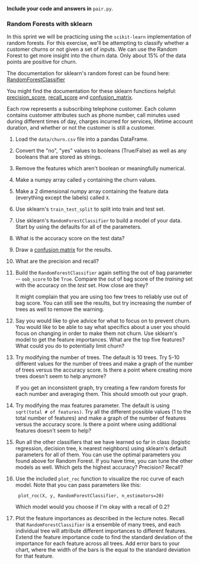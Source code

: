 **Include your code and answers in** `pair.py`.

### Random Forests with sklearn

In this sprint we will be practicing using the `scikit-learn` implementation of random forests. For this exercise, we'll be attempting to classify whether a customer churns or not given a set of inputs. We can use the Random Forest to get more insight into the churn data. Only about 15% of the data points are positive for churn. 

The documentation for sklearn's random forest can be found here: [RandomForestClassifier](http://scikit-learn.org/stable/modules/generated/sklearn.ensemble.RandomForestClassifier.html)

You might find the documentation for these sklearn functions helpful: [precision_score](http://scikit-learn.org/stable/modules/generated/sklearn.metrics.precision_score.html), [recall_score](http://scikit-learn.org/stable/modules/generated/sklearn.metrics.recall_score.html) and [confusion_matrix](http://scikit-learn.org/stable/modules/generated/sklearn.metrics.confusion_matrix.html).

Each row represents a subscribing telephone customer. Each column contains customer attributes such as phone number, call minutes used during different times of day, charges incurred for services, lifetime account duration, and whether or not the customer is still a customer.

1. Load the `data/churn.csv` file into a pandas DataFrame.

1. Convert the "no", "yes" values to booleans (True/False) as well as any booleans that are stored as strings.

1. Remove the features which aren't boolean or meaningfully numerical.

1. Make a numpy array called `y` containing the churn values.

1. Make a 2 dimensional numpy array containing the feature data (everything except the labels) called `X`.

1. Use sklearn's `train_test_split` to split into train and test set.

1. Use sklearn's `RandomForestClassifier` to build a model of your data. Start by using the defaults for all of the parameters.

1. What is the accuracy score on the test data?

1. Draw a [confusion matrix](http://scikit-learn.org/stable/modules/generated/sklearn.metrics.confusion_matrix.html) for the results.

1. What are the precision and recall?

1. Build the `RandomForestClassifier` again setting the out of bag parameter -- `oob_score` to be `True`. Compare the out of bag score of the *training* set with the accuracy on the *test* set. How close are they?

    It might complain that you are using too few trees to reliably use out of bag score. You can still see the results, but try increasing the number of trees as well to remove the warning.

1. Say you would like to give advice for what to focus on to prevent churn. You would like to be able to say what specifics about a user you should focus on changing in order to make them not churn. Use sklearn's model to get the feature importances. What are the top five features? What could you do to potentially limit churn?

1. Try modifying the number of trees. The default is 10 trees. Try 5-10 different values for the number of trees and make a graph of the number of trees versus the accuracy score. Is there a point where creating more trees doesn't seem to help anymore?

    If you get an inconsistent graph, try creating a few random forests for each number and averaging them. This should smooth out your graph.

1. Try modifying the max features parameter. The default is using `sqrt(total # of features)`. Try all the different possible values (1 to the total number of features) and make a graph of the number of features versus the accuracy score. Is there a point where using additional features doesn't seem to help?

1. Run all the other classifiers that we have learned so far in class (logistic regression, decision tree, k nearest neighbors) using sklearn's default parameters for all of them. You can use the optimal parameters you found above for Random Forest. If you have time, you can tune the other models as well. Which gets the highest accuracy? Precision? Recall?

1. Use the included `plot_roc` function to visualize the roc curve of each model. Note that you can pass parameters like this:

        plot_roc(X, y, RandomForestClassifier, n_estimators=20)

    Which model would you choose if I'm okay with a recall of 0.2?
    
1. Plot the feature importances as described in the lecture notes. Recall that `RandomForestClassifier` is a ensemble of many trees, and each individual tree will attribute different importances to different features. Extend the feature importance code to find the standard deviation of the importance for each feature across all trees. Add error bars to your chart, where the width of the bars is the equal to the standard deviation for that feature.

